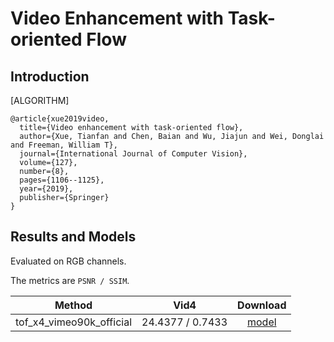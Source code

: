 # Video Enhancement with Task-oriented Flow

## Introduction

[ALGORITHM]

```
@article{xue2019video,
  title={Video enhancement with task-oriented flow},
  author={Xue, Tianfan and Chen, Baian and Wu, Jiajun and Wei, Donglai and Freeman, William T},
  journal={International Journal of Computer Vision},
  volume={127},
  number={8},
  pages={1106--1125},
  year={2019},
  publisher={Springer}
}
```

## Results and Models

Evaluated on RGB channels.

The metrics are `PSNR / SSIM`.

|          Method          |       Vid4       |                                               Download                                                |
| :----------------------: | :--------------: | :---------------------------------------------------------------------------------------------------: |
| tof_x4_vimeo90k_official | 24.4377 / 0.7433 | [model](https://download.openmmlab.com/mmediting/restorers/tof/tof_x4_vimeo90k_official-a569ff50.pth) |
